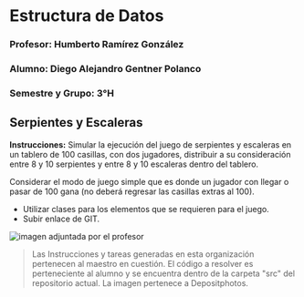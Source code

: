 # Estructura de Datos



### Profesor: Humberto Ramírez González

### Alumno: Diego Alejandro Gentner Polanco

### Semestre y Grupo: 3°H



## Serpientes y Escaleras

**Instrucciones:** Simular la ejecución del juego de serpientes y escaleras en un tablero de 100 casillas, con dos jugadores, distribuir a su consideración entre 8 y 10 serpientes y entre 8 y 10 escaleras dentro del tablero.

Considerar el modo de juego simple que es donde un jugador con llegar o pasar de 100 gana (no deberá regresar las casillas extras al 100). 

- Utilizar clases para los elementos que se requieren para el juego.
- Subir enlace de GIT.



![imagen adjuntada por el profesor](https://st4.depositphotos.com/8027140/29455/v/600/depositphotos_294550628-stock-illustration-vector-illustration-of-puzzle-game.jpg)



> Las Instrucciones y tareas generadas en esta organización pertenecen al maestro en cuestión. El código a resolver es perteneciente al alumno y se encuentra dentro de la carpeta "src" del repositorio actual. La imagen pertenece a Depositphotos.